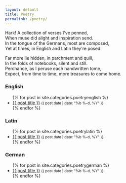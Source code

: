 ```yaml
---
layout: default
title: Poetry
permalink: /poetry/
---
```

Hark! A collection of verses I've penned,  
When muse did alight and inspiration send.  
In the tongue of the Germans, most are composed,  
Yet at times, in English and Latin they're posed.  

Far more lie hidden, in parchment and quill,  
In the folds of notebooks, silent and still.  
Perchance, as I peruse each handwritten tome,  
Expect, from time to time, more treasures to come home.


<section class="category-posts">
  <h3>English</h3>
  <ul>
    {% for post in site.categories.poetryenglish %}
      <li>
        <a href="{{ post.url | relative_url }}">{{ post.title }}</a>
        <small class="post-date">{{ post.date | date: "%b %-d, %Y" }}</small>
      </li>
    {% endfor %}
  </ul>
</section>

<section class="category-posts">
  <h3>Latin</h3>
  <ul>
    {% for post in site.categories.poetrylatin %}
      <li>
        <a href="{{ post.url | relative_url }}">{{ post.title }}</a>
        <small class="post-date">{{ post.date | date: "%b %-d, %Y" }}</small>
      </li>
    {% endfor %}
  </ul>
</section>

<section class="category-posts">
  <h3>German</h3>
  <ul>
    {% for post in site.categories.poetrygerman %}
      <li>
        <a href="{{ post.url | relative_url }}">{{ post.title }}</a>
        <small class="post-date">{{ post.date | date: "%b %-d, %Y" }}</small>
      </li>
    {% endfor %}
  </ul>
</section>
